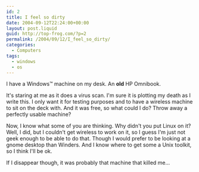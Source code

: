 ```yaml
---
id: 2
title: I feel so dirty
date: 2004-09-12T22:24:00+00:00
layout: post.liquid
guid: http://top-frog.com/?p=2
permalink: /2004/09/12/I_feel_so_dirty/
categories:
  - Computers
tags:
  - windows
  - os
---
```

I have a Windows&trade; machine on my desk. An **old** HP Omnibook.

It's staring at me as it does a virus scan. I'm sure it is plotting my death as I write this. I only want it for testing purposes and to have a wireless machine to sit on the deck with. And it was free, so what could I do? Throw away a perfectly usable machine?

Now, I know what some of you are thinking. Why didn't you put Linux on it? Well, I did, but I couldn't get wireless to work on it, so I guess I'm just not geek enough to be able to do that. Though I would prefer to be looking at a gnome desktop than Winders. And I know where to get some a Unix toolkit, so I think I'll be ok.

If I disappear though, it was probably that machine that killed me…
